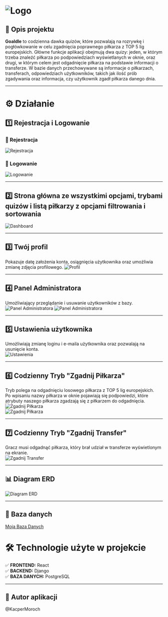 ﻿# ![Logo](ui-app/src/assets/logo1.jpg)

## 📌 Opis projektu
**Goaldle** to codzienna dawka quizów, które pozwalają na rozrywkę i pogłówkowanie w celu zgadnięcia poprawnego piłkarza z TOP 5 lig europejskich. Główne funkcje aplikacji obejmują dwa quizy: jeden, w którym trzeba znaleźć piłkarza po podpowiedziach wyświetlanych w oknie, oraz drugi, w którym celem jest odgadnięcie piłkarza na podstawie informacji o transferze. W bazie danych przechowywane są informacje o piłkarzach, transferach, odpowiedziach użytkowników, takich jak ilość prób zgadywania oraz informacja, czy użytkownik zgadł piłkarza danego dnia.

---

# ⚙️ **Działanie**

## 1️⃣ Rejestracja i Logowanie
### 🔹 Rejestracja  
![Rejestracja](ui-app/src/assets/rejestracja.png)  

### 🔹 Logowanie  
![Logowanie](ui-app/src/assets/logowanie.png)  

---

## 2️⃣ Strona główna ze wszystkimi opcjami, trybami quizów i listą piłkarzy z opcjami filtrowania i sortowania  
![Dashboard](ui-app/src/assets/dashboard.png)  

---

## 3️⃣ Twój profil 
Pokazuje datę założenia konta, osiągnięcia użytkownika oraz umożliwia zmianę zdjęcia profilowego.
![Profil](ui-app/src/assets/profil.png)  

---

## 4️⃣ Panel Administratora 
Umożliwiający przeglądanie i usuwanie użytkowników z bazy. 
![Panel Administratora](ui-app/src/assets/admin.png)
![Panel Administratora](ui-app/src/assets/admin_2.png)    

---

## 5️⃣ Ustawienia użytkownika  
Umożliwiają zmianę loginu i e-maila użytkownika oraz pozwalają na usunięcie konta.  
![Ustawienia](ui-app/src/assets/ustawienia.png)  

---

## 6️⃣ Codzienny Tryb "Zgadnij Piłkarza"  
Tryb polega na odgadnięciu losowego piłkarza z TOP 5 lig europejskich.  
Po wpisaniu nazwy piłkarza w oknie pojawiają się podpowiedzi, które atrybuty naszego piłkarza zgadzają się z piłkarzem do odgadnięcia.  
![Zgadnij Piłkarza](ui-app/src/assets/zgadnij.png)  
![Zgadnij Piłkarza](ui-app/src/assets/zgadnij_2.png)

---

## 7️⃣ Codzienny Tryb "Zgadnij Transfer"  
Gracz musi odgadnąć piłkarza, który brał udział w transferze wyświetlonym na ekranie.  
![Zgadnij Transfer](ui-app/src/assets/transfer_2.png) 

---


## 📊 Diagram ERD  
![Diagram ERD](diagram_erd.png)  

---

## :floppy_disk: Baza danych
[Moja Baza Danych](backup.sql)  

# 🛠 **Technologie użyte w projekcie**

✅ **FRONTEND:** React  
✅ **BACKEND:** Django  
✅ **BAZA DANYCH:** PostgreSQL 

---

## 👤 **Autor aplikacji**  
@KacperMoroch  